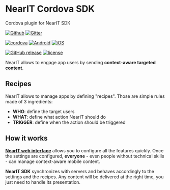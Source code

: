 # NearIT Cordova SDK
Cordova plugin for NearIT SDK

[![Github](https://img.shields.io/badge/code-Github-green.svg)](https://github.com/nearit/Cordova-SDK)
[![Gitter](https://img.shields.io/gitter/room/nearit/Lobby.svg)](https://gitter.im/nearit/Lobby)

[![cordova](https://img.shields.io/badge/Cordova-6.0.0-green.svg)](https://cordova.apache.org/)
[![Android](https://img.shields.io/badge/Android-16-blue.svg)](https://developer.android.com/about/dashboards/index.html#Platform)
[![iOS](https://img.shields.io/badge/iOS-9-blue.svg)](https://developer.apple.com/ios/)

[![GitHub release](https://img.shields.io/github/release/nearit/Cordova-SDK.svg)](https://github.com/nearit/Cordova-SDK/releases)
[![license](https://img.shields.io/github/license/nearit/Cordova-SDK.svg)](LICENSE)


NearIT allows to engage app users by sending **context-aware targeted content**.

## Recipes
NearIT allows to manage apps by defining "recipes". Those are simple rules made of 3 ingredients:

* **WHO**: define the target users
* **WHAT**: define what action NearIT should do
* **TRIGGER**: define when the action should be triggered

## How it works
<a href="https://go.nearit.com/" target="_blank">**NearIT web interface**</a> allows you to configure all the features quickly.
Once the settings are configured, **everyone** - even people without technical skills - can manage context-aware mobile content.

**NearIT SDK** synchronizes with servers and behaves accordingly to the settings and the recipes. Any content will be delivered at the right time, you just need to handle its presentation.
